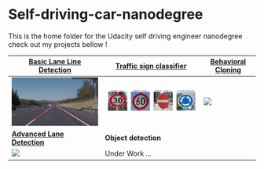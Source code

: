 # Self-driving-car-nanodegree
This is the home folder for the Udacity self driving engineer nanodegree check out my projects bellow !

| [Basic Lane Line Detection](https://github.com/Quentin-w/self-driving-car-nanodegree/tree/master/CarND-LaneLines-P1) | [Traffic sign classifier](https://github.com/Quentin-w/self-driving-car-nanodegree/tree/master/CarND-Traffic-Sign-Classifier-Project-P2) | [Behavioral Cloning](https://github.com/Quentin-w/self-driving-car-nanodegree/tree/master/CarND-Behavioral-Cloning-P3) |
| ------------------------------------------------------------ | ------------------------------------------------------------ | ------------------------------------------------------------ |
| <img src="CarND-LaneLines-P1/gif/result.gif" width="300"/>   | <img src="CarND-Traffic-Sign-Classifier-Project-P2/imgs/websmallresult.png" width="330" /> | <img src="CarND-Behavioral-Cloning-P3/img/gif.gif" width="360"/> |
| [**Advanced Lane Detection**](https://github.com/Quentin-w/self-driving-car-nanodegree/tree/master/CarND-LaneLines-P1) | **Object detection**                                         |                                                              |
| <img src="CarND-Advanced-Lane-Lines-P4/output_images/gif.gif" width="300"/> | Under Work ...                                               |                                                              |



